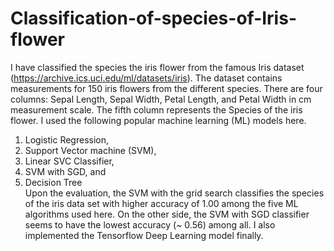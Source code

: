 # Classification-of-species-of-Iris-flower
I have classified the species the iris flower from the famous Iris dataset (https://archive.ics.uci.edu/ml/datasets/iris). The dataset contains measurements for 150 iris flowers from the different species. There are four columns: Sepal Length, Sepal Width, Petal Length, and Petal Width in cm measurement scale. The fifth column represents the Species of the iris flower. I used the following popular machine learning (ML) models here.
1. Logistic Regression, 
2. Support Vector machine (SVM), 
3. Linear SVC Classifier,
4. SVM with SGD, and 
5. Decision Tree \
Upon the evaluation, the SVM with the grid search classifies the species of the iris data set with higher accuracy of 1.00 among the five ML algorithms used here. On the other side, the SVM with SGD classifier seems to have the lowest accuracy (~ 0.56) among all.
  I also implemented the Tensorflow Deep Learning model finally. 
